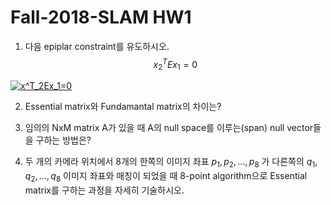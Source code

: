 # Fall-2018-SLAM HW1

1. 다음 epiplar constraint를 유도하시오.
$$
x^T_2Ex_1=0
$$

<a href="https://www.codecogs.com/eqnedit.php?latex=x^T_2Ex_1=0" target="_blank"><img src="https://latex.codecogs.com/gif.latex?x^T_2Ex_1=0" title="x^T_2Ex_1=0" /></a>


2. Essential matrix와 Fundamantal matrix의 차이는?

3. 임의의 NxM matrix A가 있을 때 A의 null space를 이루는(span) null vector들을 구하는 방법은?

4. 두 개의 카메라 위치에서 8개의 한쪽의 이미지 좌표 $p_1, p_2, ..., p_8$ 가 다른쪽의 $q_1, q_2, ..., q_8$ 이미지 좌표와 매칭이 되었을 때 8-point algorithm으로 Essential matrix를 구하는 과정을 자세히 기술하시오.

